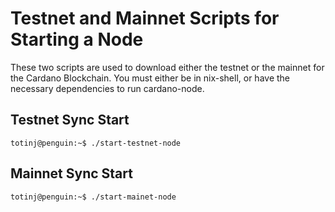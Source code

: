 # Testnet and Mainnet Scripts for Starting a Node

These two scripts are used to download either the testnet or the mainnet for the Cardano Blockchain. 
You must either be in nix-shell, or have the necessary dependencies to run cardano-node. 

## Testnet Sync Start

```
totinj@penguin:~$ ./start-testnet-node
```

## Mainnet Sync Start

```
totinj@penguin:~$ ./start-mainet-node
```
